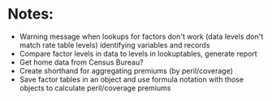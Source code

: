 # Notes:
* Warning message when lookups for factors don't work (data levels don't match rate table levels) identifying variables and records
* Compare factor levels in data to levels in lookuptables, generate report
* Get home data from Census Bureau?
* Create shorthand for aggregating premiums (by peril/coverage)
* Save factor tables in an object and use formula notation with those objects to calculate peril/coverage premiums
